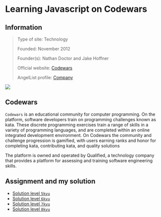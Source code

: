 # Learning Javascript on Codewars

## Information
> Type of site: Technology
> 
> Founded: November 2012
> 
> Founder(s): Nathan Doctor and Jake Hoffner
> 
> Official website: <a href="https://www.codewars.com/dashboard">Codewars</a>
> 
> AngelList profile: <a href="https://angel.co/company/codewars">Company</a>

<img src="https://global-uploads.webflow.com/62462834c60df92621c6b5be/626057205c2e23f53af70d01_Codewars%20Open%20Graph.png">

## Codewars 
`Codewars` is an educational community for computer programming. On the platform, software developers train on programming challenges known as kata. These discrete programming exercises train a range of skills in a variety of programming languages, and are completed within an online integrated development environment. On Codewars the community and challenge progression is gamified, with users earning ranks and honor for completing kata, contributing kata, and quality solutions

The platform is owned and operated by Qualified, a technology company that provides a platform for assessing and training software engineering skills.

## Assignment and my solution
- <a href="https://github.com/HiImKing1509/CODEWARS-Learning-JavaScript/tree/main/Level%205kyu">Solution level `5kyu`</a>
- <a href="https://github.com/HiImKing1509/CODEWARS-Learning-JavaScript/tree/main/Level%206kyu">Solution level `6kyu`</a>
- <a href="https://github.com/HiImKing1509/CODEWARS-Learning-JavaScript/tree/main/Level%207kyu">Solution level `7kyu`</a>
- <a href="https://github.com/HiImKing1509/CODEWARS-Learning-JavaScript/tree/main/Level%208kyu">Solution level `8kyu`</a>
